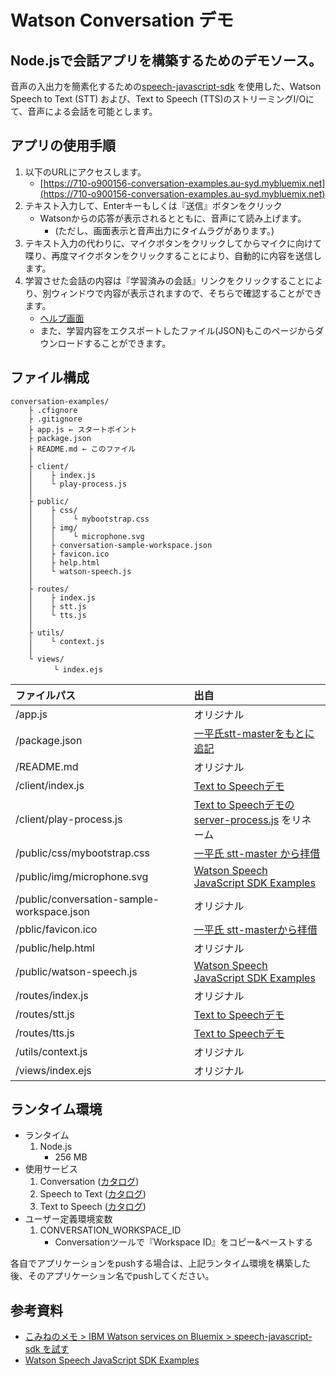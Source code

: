 ﻿# Watson Conversation デモ

## Node.jsで会話アプリを構築するためのデモソース。

音声の入出力を簡素化するための[speech-javascript-sdk](https://github.com/watson-developer-cloud/speech-javascript-sdk/releases) を使用した、Watson Speech to Text (STT) および、Text to Speech (TTS)のストリーミングI/Oにて、音声による会話を可能とします。  

## アプリの使用手順

1. 以下のURLにアクセスします。
    - [https://710-o900156-conversation-examples.au-syd.mybluemix.net](https://710-o900156-conversation-examples.au-syd.mybluemix.net)
1. テキスト入力して、Enterキーもしくは『送信』ボタンをクリック
    - Watsonからの応答が表示されるとともに、音声にて読み上げます。
       - (ただし、画面表示と音声出力にタイムラグがあります。)
1. テキスト入力の代わりに、マイクボタンをクリックしてからマイクに向けて喋り、再度マイクボタンをクリックすることにより、自動的に内容を送信します。
1. 学習させた会話の内容は『学習済みの会話』リンクをクリックすることにより、別ウィンドウで内容が表示されますので、そちらで確認することができます。
    - [ヘルプ画面](https://710-o900156-conversation-examples.au-syd.mybluemix.net/help.html)
    - また、学習内容をエクスポートしたファイル(JSON)もこのページからダウンロードすることができます。


## ファイル構成

	conversation-examples/
	    ├ .cfignore
	    ├ .gitignore
	    ├ app.js ← スタートポイント
	    ├ package.json
	    ├ README.md ← このファイル
	    │
	    ├ client/
	    │    ├ index.js
	    │    └ play-process.js
	    │
	    ├ public/
	    │    ├ css/
	    │    │    └ mybootstrap.css
	    │    ├ img/
	    │    │    └ microphone.svg
	    │    ├ conversation-sample-workspace.json
	    │    ├ favicon.ico
	    │    ├ help.html
	    │    └ watson-speech.js
	    │
	    ├ routes/
	    │    ├ index.js
	    │    ├ stt.js
	    │    └ tts.js
	    │
	    ├ utils/
	    │    └ context.js
	    │
	    └ views/
	    　    └ index.ejs

| ファイルパス | 出自 |
|:---------|:-----|
| /app.js| オリジナル |
| /package.json | [一平氏stt-masterをもとに追記](https://github.com/ippei0605/stt/blob/master/package.json) |
| /README.md | オリジナル |
| /client/index.js | [Text to Speechデモ](https://github.com/nfriedly/tts-timing/client/index.js) |
| /client/play-process.js | [Text to Speechデモのserver-process.js](https://github.com/nfriedly/tts-timing/client/server-process.js) をリネーム |
| /public/css/mybootstrap.css |  [一平氏 stt-master から拝借](https://github.com/ippei0605/stt/blob/master/public/mybootstrap.css) |
| /public/img/microphone.svg | [Watson Speech JavaScript SDK Examples](https://github.com/nfriedly/speech-dialog/blob/master/public/images/icons/microphone.svg) |
| /public/conversation-sample-workspace.json | オリジナル |
| /pblic/favicon.ico | [一平氏 stt-masterから拝借](https://github.com/ippei0605/stt/blob/master/public/favicon.ico) |
| /public/help.html | オリジナル |
| /public/watson-speech.js | [Watson Speech JavaScript SDK Examples](https://github.com/watson-developer-cloud/speech-javascript-sdk/blob/master/dist/watson-speech.js) |
| /routes/index.js |  オリジナル |
| /routes/stt.js | [Text to Speechデモ](https://github.com/nfriedly/tts-timing/blob/master/server/stt.js) |
| /routes/tts.js | [Text to Speechデモ](https://github.com/nfriedly/tts-timing/blob/master/server/tts.js) |
| /utils/context.js | オリジナル |
| /views/index.ejs | オリジナル |


## ランタイム環境

- ランタイム
    1. Node.js
        - 256 MB
- 使用サービス
    1. Conversation ([カタログ](https://console.ng.bluemix.net/catalog/services/conversation/?taxonomyNavigation=apps))
    1. Speech to Text ([カタログ](https://console.ng.bluemix.net/catalog/services/speech-to-text/))
    1. Text to Speech ([カタログ](https://console.ng.bluemix.net/catalog/services/text-to-speech/))
- ユーザー定義環境変数
    1. CONVERSATION_WORKSPACE_ID
        - Conversationツールで『Workspace ID』をコピー&ペーストする

各自でアプリケーションをpushする場合は、上記ランタイム環境を構築した後、そのアプリケーション名でpushしてください。


## 参考資料  
* [こみねのメモ >‎ IBM Watson services on Bluemix >‎ speech-javascript-sdk を試す](https://www.ibm.com/developerworks/community/wikis/home?lang=ja#!/wiki/%E3%81%93%E3%81%BF%E3%81%AD%E3%81%AE%E6%8A%80%E8%A1%93%E3%83%A1%E3%83%A2/page/speech-javascript-sdk%20%E3%82%92%E8%A9%A6%E3%81%99)
* [Watson Speech JavaScript SDK Examples](https://github.com/watson-developer-cloud/speech-javascript-sdk/tree/master/examples)
